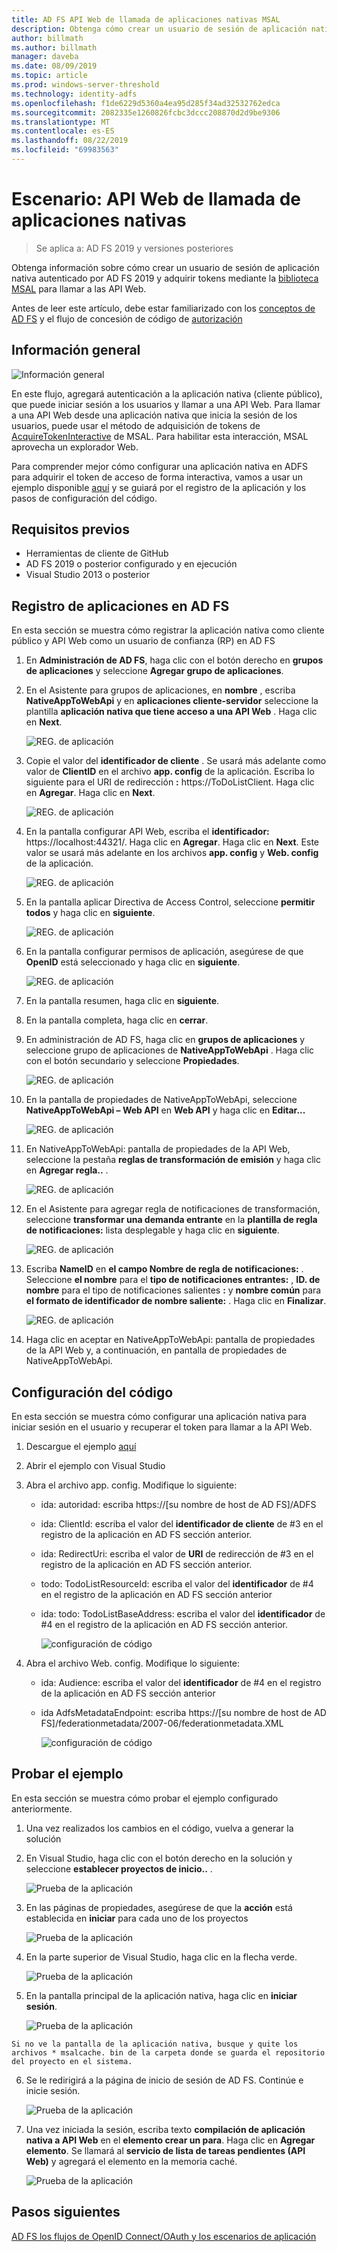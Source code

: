 ```yaml
---
title: AD FS API Web de llamada de aplicaciones nativas MSAL
description: Obtenga cómo crear un usuario de sesión de aplicación nativa autenticado por AD FS 2019 y adquirir tokens mediante la biblioteca MSAL para llamar a las API Web.
author: billmath
ms.author: billmath
manager: daveba
ms.date: 08/09/2019
ms.topic: article
ms.prod: windows-server-threshold
ms.technology: identity-adfs
ms.openlocfilehash: f1de6229d5360a4ea95d285f34ad32532762edca
ms.sourcegitcommit: 2082335e1260826fcbc3dccc208870d2d9be9306
ms.translationtype: MT
ms.contentlocale: es-ES
ms.lasthandoff: 08/22/2019
ms.locfileid: "69983563"
---
```

# <a name="scenario-native-app-calling-web-api"></a>Escenario: API Web de llamada de aplicaciones nativas 
>Se aplica a: AD FS 2019 y versiones posteriores 
 
Obtenga información sobre cómo crear un usuario de sesión de aplicación nativa autenticado por AD FS 2019 y adquirir tokens mediante la [biblioteca MSAL](https://github.com/AzureAD/microsoft-authentication-library-for-dotnet/wiki) para llamar a las API Web.  
 
Antes de leer este artículo, debe estar familiarizado con los [conceptos de AD FS](../ad-fs-openid-connect-oauth-concepts.md) y el flujo de concesión de código de [autorización](../../overview/ad-fs-openid-connect-oauth-flows-scenarios.md#authorization-code-grant-flow)
 
## <a name="overview"></a>Información general 
 
 ![Información general](media/adfs-msal-native-app-web-api/native1.png)

En este flujo, agregará autenticación a la aplicación nativa (cliente público), que puede iniciar sesión a los usuarios y llamar a una API Web. Para llamar a una API Web desde una aplicación nativa que inicia la sesión de los usuarios, puede usar el método de adquisición de tokens de [AcquireTokenInteractive](https://docs.microsoft.com/en-us/dotnet/api/microsoft.identity.client.ipublicclientapplication.acquiretokeninteractive?view=azure-dotnet#Microsoft_Identity_Client_IPublicClientApplication_AcquireTokenInteractive_System_Collections_Generic_IEnumerable_System_String__) de MSAL. Para habilitar esta interacción, MSAL aprovecha un explorador Web. 

 
Para comprender mejor cómo configurar una aplicación nativa en ADFS para adquirir el token de acceso de forma interactiva, vamos a usar un ejemplo disponible [aquí](https://github.com/microsoft/adfs-sample-msal-dotnet-native-to-webapi) y se guiará por el registro de la aplicación y los pasos de configuración del código.  
 

## <a name="pre-requisites"></a>Requisitos previos 


- Herramientas de cliente de GitHub 
- AD FS 2019 o posterior configurado y en ejecución 
- Visual Studio 2013 o posterior 
 

## <a name="app-registration-in-ad-fs"></a>Registro de aplicaciones en AD FS 
En esta sección se muestra cómo registrar la aplicación nativa como cliente público y API Web como un usuario de confianza (RP) en AD FS 

  1. En **Administración de AD FS**, haga clic con el botón derecho en **grupos de aplicaciones** y seleccione **Agregar grupo de aplicaciones**.   
  
  2. En el Asistente para grupos de aplicaciones, en **nombre** , escriba **NativeAppToWebApi** y en **aplicaciones cliente-servidor** seleccione la plantilla **aplicación nativa que tiene acceso a una API Web** . Haga clic en **Next**.  
  
      ![REG. de aplicación](media/adfs-msal-native-app-web-api/native2.png)  

  3. Copie el valor del **identificador de cliente** . Se usará más adelante como valor de **ClientID** en el archivo **app. config** de la aplicación. Escriba lo siguiente para el URI de redirección **:** https://ToDoListClient. Haga clic en **Agregar**. Haga clic en **Next**.  
 
     ![REG. de aplicación](media/adfs-msal-native-app-web-api/native3.png) 

  4. En la pantalla configurar API Web, escriba el **identificador:** https://localhost:44321/. Haga clic en **Agregar**. Haga clic en **Next**. Este valor se usará más adelante en los archivos **app. config** y **Web. config** de la aplicación.
 
     ![REG. de aplicación](media/adfs-msal-native-app-web-api/native4.png)   
  
  5. En la pantalla aplicar Directiva de Access Control, seleccione **permitir todos** y haga clic en **siguiente**. 
  
     ![REG. de aplicación](media/adfs-msal-native-app-web-api/native5.png)   
  
  6. En la pantalla configurar permisos de aplicación, asegúrese de que **OpenID** está seleccionado y haga clic en **siguiente**.  
     
     ![REG. de aplicación](media/adfs-msal-native-app-web-api/native6.png) 

  7. En la pantalla resumen, haga clic en **siguiente**.
  
  8. En la pantalla completa, haga clic en **cerrar**. 
  
  9. En administración de AD FS, haga clic en **grupos de aplicaciones** y seleccione grupo de aplicaciones de **NativeAppToWebApi** . Haga clic con el botón secundario y seleccione **Propiedades**.
  
      ![REG. de aplicación](media/adfs-msal-native-app-web-api/native7.png)

  10. En la pantalla de propiedades de NativeAppToWebApi, seleccione **NativeAppToWebApi – Web API** en **Web API** y haga clic en **Editar...** 
  
      ![REG. de aplicación](media/adfs-msal-native-app-web-api/native8.png) 

  11. En NativeAppToWebApi: pantalla de propiedades de la API Web, seleccione la pestaña **reglas de transformación de emisión** y haga clic en **Agregar regla..** . 
  
      ![REG. de aplicación](media/adfs-msal-native-app-web-api/native9.png) 

  12. En el Asistente para agregar regla de notificaciones de transformación, seleccione **transformar una demanda entrante** en la **plantilla de regla de notificaciones:** lista desplegable y haga clic en **siguiente**.  
  
      ![REG. de aplicación](media/adfs-msal-native-app-web-api/native10.png) 

  13. Escriba **NameID** en **el campo Nombre de regla de notificaciones:** . Seleccione **el nombre** para el **tipo de notificaciones entrantes:** , **ID. de nombre** para el tipo de notificaciones salientes **:** y **nombre común** para **el formato de identificador de nombre saliente:** . Haga clic en **Finalizar**.
  
      ![REG. de aplicación](media/adfs-msal-native-app-web-api/native11.png) 

  14. Haga clic en aceptar en NativeAppToWebApi: pantalla de propiedades de la API Web y, a continuación, en pantalla de propiedades de NativeAppToWebApi.  
 
## <a name="code-configuration"></a>Configuración del código 
En esta sección se muestra cómo configurar una aplicación nativa para iniciar sesión en el usuario y recuperar el token para llamar a la API Web. 

1. Descargue el ejemplo [aquí](https://github.com/microsoft/adfs-sample-msal-dotnet-native-to-webapi) 

2. Abrir el ejemplo con Visual Studio 

3. Abra el archivo app. config. Modifique lo siguiente: 
   - ida: autoridad: escriba https://[su nombre de host de AD FS]/ADFS
   - ida: ClientId: escriba el valor del **identificador de cliente** de #3 en el registro de la aplicación en AD FS sección anterior. 
   - ida: RedirectUri: escriba el valor de **URI** de redirección de #3 en el registro de la aplicación en AD FS sección anterior.
   - todo: TodoListResourceId: escriba el valor del **identificador** de #4 en el registro de la aplicación en AD FS sección anterior 
   - ida: todo: TodoListBaseAddress: escriba el valor del **identificador** de #4 en el registro de la aplicación en AD FS sección anterior. 
 
     ![configuración de código](media/adfs-msal-native-app-web-api/native12.png)

 4. Abra el archivo Web. config. Modifique lo siguiente: 
    - ida: Audience: escriba el valor del **identificador** de #4 en el registro de la aplicación en AD FS sección anterior 
    - ida AdfsMetadataEndpoint: escriba https://[su nombre de host de AD FS]/federationmetadata/2007-06/federationmetadata.XML 
    
      ![configuración de código](media/adfs-msal-native-app-web-api/native13.png)
 
  
## <a name="test-the-sample"></a>Probar el ejemplo 
En esta sección se muestra cómo probar el ejemplo configurado anteriormente. 

  1. Una vez realizados los cambios en el código, vuelva a generar la solución 
 
  2. En Visual Studio, haga clic con el botón derecho en la solución y seleccione **establecer proyectos de inicio..** .  
 
     ![Prueba de la aplicación](media/adfs-msal-native-app-web-api/native14.png)

  3. En las páginas de propiedades, asegúrese de que la **acción** está establecida en **iniciar** para cada uno de los proyectos 
      
     ![Prueba de la aplicación](media/adfs-msal-native-app-web-api/native15.png)

  4. En la parte superior de Visual Studio, haga clic en la flecha verde.  
 
     ![Prueba de la aplicación](media/adfs-msal-native-app-web-api/native16.png)

  5. En la pantalla principal de la aplicación nativa, haga clic en **iniciar sesión**.  
  
     ![Prueba de la aplicación](media/adfs-msal-native-app-web-api/native17.png)

    Si no ve la pantalla de la aplicación nativa, busque y quite los archivos * msalcache. bin de la carpeta donde se guarda el repositorio del proyecto en el sistema. 

  6. Se le redirigirá a la página de inicio de sesión de AD FS. Continúe e inicie sesión. 
  
      ![Prueba de la aplicación](media/adfs-msal-native-app-web-api/native18.png)

  7. Una vez iniciada la sesión, escriba texto **compilación de aplicación nativa a API Web** en el **elemento crear un para**. Haga clic en **Agregar elemento**.  Se llamará al **servicio de lista de tareas pendientes (API Web)** y agregará el elemento en la memoria caché. 
    
       ![Prueba de la aplicación](media/adfs-msal-native-app-web-api/native19.png)
 
## <a name="next-steps"></a>Pasos siguientes
[AD FS los flujos de OpenID Connect/OAuth y los escenarios de aplicación](../../overview/ad-fs-openid-connect-oauth-flows-scenarios.md)
 